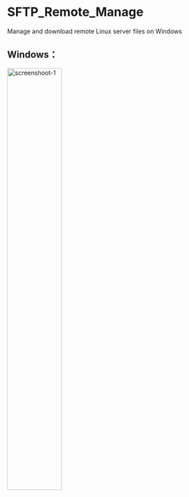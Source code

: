 # SFTP_Remote_Manage
Manage and download remote Linux server files on Windows

## Windows：
<img src="https://github.com/user-attachments/assets/98b2abf9-3d1d-40a2-bfdc-8b6a122f9fc5" alt="screenshoot-1" width="50%">
